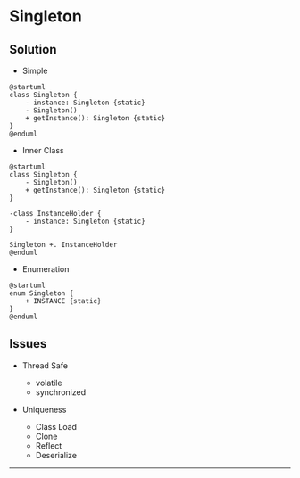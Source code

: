 # Singleton

## Solution

* Simple

```plantuml
@startuml
class Singleton {
    - instance: Singleton {static}
    - Singleton()
    + getInstance(): Singleton {static}
}
@enduml
```

* Inner Class


```plantuml
@startuml
class Singleton {
    - Singleton()
    + getInstance(): Singleton {static}
}

-class InstanceHolder {
    - instance: Singleton {static}
}

Singleton +. InstanceHolder 
@enduml
```

* Enumeration

```plantuml
@startuml
enum Singleton {
    + INSTANCE {static}
}
@enduml
```

## Issues

* Thread Safe
    * volatile
    * synchronized

* Uniqueness
    * Class Load
    * Clone
    * Reflect
    * Deserialize

---
